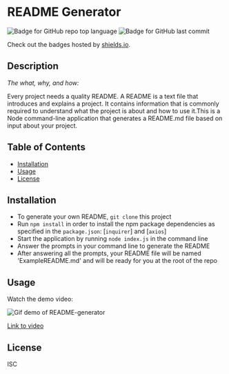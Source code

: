 # README Generator
  ![Badge for GitHub repo top language](https://img.shields.io/github/languages/top/mariacowdrey/readme-generator?style=flat&logo=appveyor) ![Badge for GitHub last commit](https://img.shields.io/github/last-commit/mariacowdrey/readme-generator?style=flat&logo=appveyor)
  
  Check out the badges hosted by [shields.io](https://shields.io/).
  
## Description 
  
*The what, why, and how:* 
  
Every project needs a quality README. A README is a text file that introduces and explains a project. It contains information that is commonly required to understand what the project is about and how to use it.This is a Node command-line application that generates a README.md file based on input about your project.

## Table of Contents
* [Installation](#installation)
* [Usage](#usage)
* [License](#license)
  
## Installation

* To generate your own README, `git clone` this project
* Run `npm install` in order to install the npm package dependencies as specified in the `package.json`: [`inquirer`] and [`axios`]
* Start the application by running `node index.js` in the command line
* Answer the prompts in your command line to generate the README
* After answering all the prompts, your README file will be named 'ExampleREADME.md' and will be ready for you at the root of the repo

## Usage 
Watch the demo video:


![Gif demo of README-generator](demo.gif)

[Link to video](https://drive.google.com/file/d/1vzaOJCbAG-lSoff_3Kbe2C50eFDk_1NA/view)

## License
ISC

 
